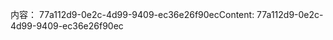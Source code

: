 <span data-ttu-id="6202b-101">内容： 77a112d9-0e2c-4d99-9409-ec36e26f90ec</span><span class="sxs-lookup"><span data-stu-id="6202b-101">Content: 77a112d9-0e2c-4d99-9409-ec36e26f90ec</span></span>